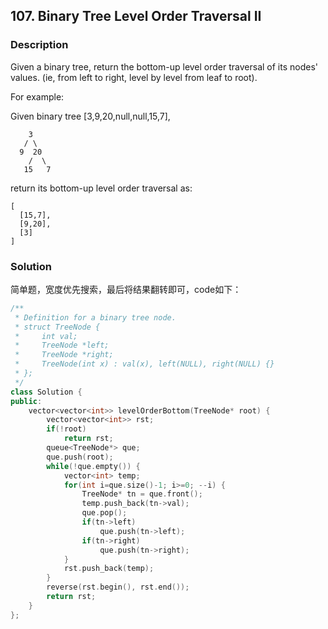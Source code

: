 ## 107. Binary Tree Level Order Traversal II
### Description
Given a binary tree, return the bottom-up level order traversal of its nodes' values. (ie, from left to right, level by level from leaf to root).

For example:

Given binary tree [3,9,20,null,null,15,7],

```
    3
   / \
  9  20
    /  \
   15   7
```

return its bottom-up level order traversal as:

```
[
  [15,7],
  [9,20],
  [3]
]
```

### Solution
简单题，宽度优先搜索，最后将结果翻转即可，code如下：

```C++
/**
 * Definition for a binary tree node.
 * struct TreeNode {
 *     int val;
 *     TreeNode *left;
 *     TreeNode *right;
 *     TreeNode(int x) : val(x), left(NULL), right(NULL) {}
 * };
 */
class Solution {
public:
    vector<vector<int>> levelOrderBottom(TreeNode* root) {
        vector<vector<int>> rst;
        if(!root)
            return rst;
        queue<TreeNode*> que;
        que.push(root);
        while(!que.empty()) {
            vector<int> temp;
            for(int i=que.size()-1; i>=0; --i) {
                TreeNode* tn = que.front();
                temp.push_back(tn->val);
                que.pop();
                if(tn->left)
                    que.push(tn->left);
                if(tn->right)
                    que.push(tn->right);
            }
            rst.push_back(temp);
        }
        reverse(rst.begin(), rst.end());
        return rst;
    }
};
```